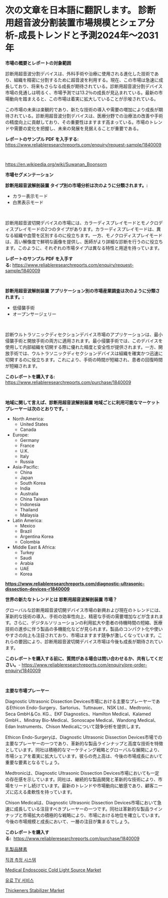 <p><h1>次の文章を日本語に翻訳します。
診断用超音波分割装置市場規模とシェア分析-成長トレンドと予測2024年〜2031年</h1></p><p><strong>市場の概要とレポートの対象範囲</strong></p>
<p><p>診断用超音波分割デバイスは、外科手術や治療に使用される進化した技術であり、組織を精密に分割するために超音波を利用する。現在、この市場は急速に成長しており、将来もさらなる成長が期待されている。診断用超音波分割デバイス市場の見通しは明るく、市場予測では13.2％の成長が見込まれている。最新の市場動向を踏まえると、この市場は着実に拡大していることが示唆されている。</p><p>この市場の未来は楽観的であり、新たな技術の導入や需要の増加により成長が期待されている。診断用超音波分割デバイスは、医療分野での治療法の改善や手術の精度向上に貢献しており、その重要性はますます高まっている。市場のトレンドや需要の変化を把握し、未来の発展を見据えることが重要である。</p></p>
<p><strong>レポートのサンプル PDF を入手する:</strong> <a href="https://www.reliableresearchreports.com/enquiry/request-sample/1840009">https://www.reliableresearchreports.com/enquiry/request-sample/1840009</a></p>
<p>&nbsp;</p>
<p><a href="https://en.wikipedia.org/wiki/Suwanan_Boonsorn">https://en.wikipedia.org/wiki/Suwanan_Boonsorn</a></p>
<p><strong>市場セグメンテーション</strong></p>
<p><strong>診断用超音波解剖装置 タイプ別の市場分析は次のように分類されます。:</strong></p>
<p><ul><li>カラー表示モード</li><li>白黒表示モード</li></ul></p>
<p>&nbsp;</p>
<p><p>診断用超音波切開デバイスの市場には、カラーディスプレイモードとモノクロディスプレイモードの2つのタイプがあります。カラーディスプレイモードは、異なる組織や血管を区別するのに役立ちます。一方、モノクロディスプレイモードは、高い解像度で鮮明な画像を提供し、医師がより詳細な診断を行うのに役立ちます。このように、それぞれの市場タイプは異なる特性と用途を持っています。</p></p>
<p><strong>レポートのサンプル PDF を入手する:</strong>&nbsp;<a href="https://www.reliableresearchreports.com/enquiry/request-sample/1840009">https://www.reliableresearchreports.com/enquiry/request-sample/1840009</a></p>
<p>&nbsp;</p>
<p><strong> 診断用超音波解剖装置 アプリケーション別の市場産業調査は次のように分類されます。:</strong></p>
<p><ul><li>低侵襲手術</li><li>オープンサージェリー</li></ul></p>
<p>&nbsp;</p>
<p><p>診断ウルトラソニックディセクションデバイス市場のアプリケーションは、最小侵襲手術と開放手術の両方に適用されます。最小侵襲手術では、このデバイスを使用して内部組織を切開する際に優れた精度と安全性が提供されます。一方、開放手術では、ウルトラソニックディセクションデバイスは組織を確実かつ迅速に切開するのに役立ちます。これにより、手術の時間が短縮され、患者の回復時間が短縮されます。</p></p>
<p><strong>このレポートを購入する:</strong>&nbsp; <a href="https://www.reliableresearchreports.com/purchase/1840009">https://www.reliableresearchreports.com/purchase/1840009</a></p>
<p>&nbsp;</p>
<p><strong>地域に関して言えば、診断用超音波解剖装置 地域ごとに利用可能なマーケットプレーヤーは次のとおりです。:</strong></p>
<p><ul>
    <li>
        North America:
        <ul>
            <li>United States</li>
            <li>Canada</li>
        </ul>
    </li>
    <li>
        Europe:
        <ul>
            <li>Germany</li>
            <li>France</li>
            <li>U.K.</li>
            <li>Italy</li>
            <li>Russia</li>
        </ul>
    </li>
    <li>
        Asia-Pacific:
        <ul>
            <li>China</li>
            <li>Japan</li>
            <li>South Korea</li>
            <li>India</li>
            <li>Australia</li>
            <li>China Taiwan</li>
            <li>Indonesia</li>
            <li>Thailand</li>
            <li>Malaysia</li>
        </ul>
    </li>
    <li>
        Latin America:
        <ul>
            <li>Mexico</li>
            <li>Brazil</li>
            <li>Argentina Korea</li>
            <li>Colombia</li>
        </ul>
    </li>
    <li>
        Middle East & Africa:
        <ul>
            <li>Turkey</li>
            <li>Saudi</li>
            <li>Arabia</li>
            <li>UAE</li>
            <li>Korea</li>
        </ul>
    </li>
    </ul></p>
<p><strong><a href="https://www.reliableresearchreports.com/diagnostic-ultrasonic-dissection-devices-r1840009">https://www.reliableresearchreports.com/diagnostic-ultrasonic-dissection-devices-r1840009</a></strong>&nbsp;</p>
<p><strong>世界の新たなトレンドとは 診断用超音波解剖装置 市場？</strong></p>
<p><p>グローバルな診断用超音波切開デバイス市場の新興および現在のトレンドには、革新的な技術の導入、手術の効率性向上、精密な手術の需要増加などが含まれます。さらに、デジタルソリューションの利用拡大や患者の待機時間の短縮、医療技術の進歩に伴う製品の多機能化などが見られます。製品のコンパクト化や使いやすさの向上も注目されており、市場はますます競争が激しくなっています。これらの要因により、診断用超音波切開デバイス市場は今後も成長が期待されています。</p></p>
<p><strong>このレポートを購入する前に、質問がある場合は問い合わせるか、共有してください。</strong>- <a href="https://www.reliableresearchreports.com/enquiry/pre-order-enquiry/1840009">https://www.reliableresearchreports.com/enquiry/pre-order-enquiry/1840009</a></p>
<p>&nbsp;</p>
<p><strong>主要な市場プレーヤー</strong></p>
<p><p>Diagnostic Ultrasonic Dissection Devices市場における主要なプレーヤーであるEthicon Endo-Surgery、Sartorius、Tuttnauer、NSK Ltd.、Medtronic、Seca GmbH＆Co. KG.、EKF Diagnostics、Hamilton Medical、Kalamed GmbH.、Mindray Bio-Medical、Sonoscape Medical、Wandong Medical、Edan Instruments、Chison Medicalについて競争分析を提供します。</p><p>Ethicon Endo-Surgeryは、Diagnostic Ultrasonic Dissection Devices市場での主要なプレーヤーの一つであり、革新的な製品ラインナップと高度な技術を特徴としています。同社は積極的なマーケティング戦略とグローバルな展開により、市場シェアを着実に拡大しています。彼らの売上高は、今後の市場成長において重要な要素となるでしょう。</p><p>Medtronicは、Diagnostic Ultrasonic Dissection Devices市場においても一定の存在感を示しています。同社は、継続的な製品開発と革新的な技術により、市場をリードし続けています。最新のトレンドや市場動向に敏感であり、顧客ニーズに応える柔軟性を持っています。</p><p>Chison Medicalは、Diagnostic Ultrasonic Dissection Devices市場において急速に成長している注目すべきプレーヤーの一つです。同社は革新的な製品ラインナップと市場拡大の積極的な戦略により、市場における地位を確立しています。今後の市場規模と成長において、一層の注目が集まるでしょう。</p></p>
<p><strong>このレポートを購入する:</strong>&nbsp;&nbsp;<a href="https://www.reliableresearchreports.com/purchase/1840009">https://www.reliableresearchreports.com/purchase/1840009</a></p>
<p><p><a href="https://medium.com/@attyourniture/%E4%B9%B3%E8%A3%BD%E5%93%81%E9%85%B5%E7%B4%A0%E5%B8%82%E5%A0%B4%E6%A6%82%E8%A6%81-2024%E5%B9%B4%E3%81%8B%E3%82%892031%E5%B9%B4%E3%81%BE%E3%81%A7%E3%81%AE%E4%B8%96%E7%95%8C%E5%B8%82%E5%A0%B4%E3%81%AE%E5%8B%95%E5%90%91%E3%81%A8%E5%B0%86%E6%9D%A5%E3%81%AE%E5%B1%95%E6%9C%9B-d7aa6a9c9bb7">乳製品酵素</a></p><p><a href="https://github.com/Nicolasrown5/Market-Research-Report-List-1/blob/main/8989431122669.md">직경 측정 시스템</a></p><p><a href="https://medium.com/@elizbethsmithb208/medical-endoscopic-cold-light-source-market-a-global-and-regional-analysis-focus-on-region-bcdd7f446420">Medical Endoscopic Cold Light Source Market</a></p><p><a href="https://medium.com/@cheddar67856/%EA%B8%80%EB%A1%9C%EB%B2%8C-%ED%8E%98%EC%9D%B4-tv-%EC%84%9C%EB%B9%84%EC%8A%A4-%EC%8B%9C%EC%9E%A5-%EC%A0%9C%ED%92%88-%EC%9C%A0%ED%98%95-%EC%BC%80%EC%9D%B4%EB%B8%94-tv-%EC%9C%84%EC%84%B1-tv-%EC%9D%B8%ED%84%B0%EB%84%B7-%ED%94%84%EB%A1%9C%ED%86%A0%EC%BD%9C-tv-iptv-%EC%B5%9C%EC%A2%85-%EC%82%AC%EC%9A%A9%EC%9E%90-%EB%B0%8F-%EC%A7%80%EC%97%AD-%EB%B6%84%EC%84%9D-%EB%B0%8F-%EC%98%88%EC%B8%A1-2024-2031-245863eba67d">유료 TV 서비스</a></p><p><a href="https://medium.com/@luke.russell779/thickeners-stabilizer-market-size-market-segmentation-market-trends-and-growth-analysis-forecast-08b5bba44515">Thickeners Stabilizer Market</a></p></p>